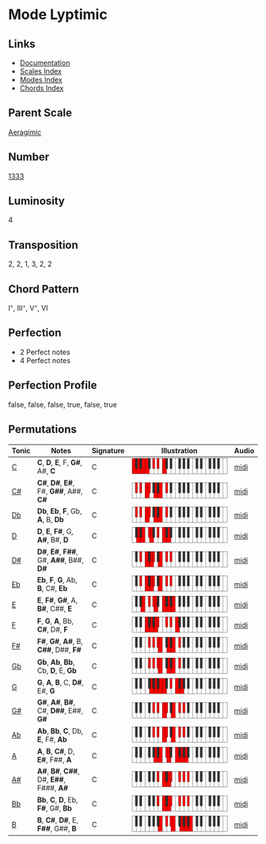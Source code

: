 # Mode Lyptimic

## Links

- [Documentation](README.md)
- [Scales Index](Scales.md)
- [Modes Index](Modes.md)
- [Chords Index](Chords.md)

## Parent Scale

[Aeragimic](ScaleAeragimic.md)

## Number

[1333](https://ianring.com/musictheory/scales/1333)

## Luminosity

4

## Transposition

2, 2, 1, 3, 2, 2

## Chord Pattern

I⁺, III⁺, V⁺, VI

## Perfection

- 2 Perfect notes
- 4 Perfect notes

## Perfection Profile

false, false, false, true, false, true

## Permutations

| Tonic | Notes | Signature | Illustration | Audio |
|-------|-------|-----------|--------------|-------|
| [C](ModeCNaturalLyptimic.md) | **C**, **D**, **E**, F, **G#**, A#, **C** | C | ![CNaturalLyptimic](ModeCNaturalLyptimic.png) | [midi](https://github.com/edipermadi/music/blob/main/docs/ModeCNaturalLyptimic.mid?raw=true) |
| [C#](ModeCSharpLyptimic.md) | **C#**, **D#**, **E#**, F#, **G##**, A##, **C#** | C | ![CSharpLyptimic](ModeCSharpLyptimic.png) | [midi](https://github.com/edipermadi/music/blob/main/docs/ModeCSharpLyptimic.mid?raw=true) |
| [Db](ModeDFlatLyptimic.md) | **Db**, **Eb**, **F**, Gb, **A**, B, **Db** | C | ![DFlatLyptimic](ModeDFlatLyptimic.png) | [midi](https://github.com/edipermadi/music/blob/main/docs/ModeDFlatLyptimic.mid?raw=true) |
| [D](ModeDNaturalLyptimic.md) | **D**, **E**, **F#**, G, **A#**, B#, **D** | C | ![DNaturalLyptimic](ModeDNaturalLyptimic.png) | [midi](https://github.com/edipermadi/music/blob/main/docs/ModeDNaturalLyptimic.mid?raw=true) |
| [D#](ModeDSharpLyptimic.md) | **D#**, **E#**, **F##**, G#, **A##**, B##, **D#** | C | ![DSharpLyptimic](ModeDSharpLyptimic.png) | [midi](https://github.com/edipermadi/music/blob/main/docs/ModeDSharpLyptimic.mid?raw=true) |
| [Eb](ModeEFlatLyptimic.md) | **Eb**, **F**, **G**, Ab, **B**, C#, **Eb** | C | ![EFlatLyptimic](ModeEFlatLyptimic.png) | [midi](https://github.com/edipermadi/music/blob/main/docs/ModeEFlatLyptimic.mid?raw=true) |
| [E](ModeENaturalLyptimic.md) | **E**, **F#**, **G#**, A, **B#**, C##, **E** | C | ![ENaturalLyptimic](ModeENaturalLyptimic.png) | [midi](https://github.com/edipermadi/music/blob/main/docs/ModeENaturalLyptimic.mid?raw=true) |
| [F](ModeFNaturalLyptimic.md) | **F**, **G**, **A**, Bb, **C#**, D#, **F** | C | ![FNaturalLyptimic](ModeFNaturalLyptimic.png) | [midi](https://github.com/edipermadi/music/blob/main/docs/ModeFNaturalLyptimic.mid?raw=true) |
| [F#](ModeFSharpLyptimic.md) | **F#**, **G#**, **A#**, B, **C##**, D##, **F#** | C | ![FSharpLyptimic](ModeFSharpLyptimic.png) | [midi](https://github.com/edipermadi/music/blob/main/docs/ModeFSharpLyptimic.mid?raw=true) |
| [Gb](ModeGFlatLyptimic.md) | **Gb**, **Ab**, **Bb**, Cb, **D**, E, **Gb** | C | ![GFlatLyptimic](ModeGFlatLyptimic.png) | [midi](https://github.com/edipermadi/music/blob/main/docs/ModeGFlatLyptimic.mid?raw=true) |
| [G](ModeGNaturalLyptimic.md) | **G**, **A**, **B**, C, **D#**, E#, **G** | C | ![GNaturalLyptimic](ModeGNaturalLyptimic.png) | [midi](https://github.com/edipermadi/music/blob/main/docs/ModeGNaturalLyptimic.mid?raw=true) |
| [G#](ModeGSharpLyptimic.md) | **G#**, **A#**, **B#**, C#, **D##**, E##, **G#** | C | ![GSharpLyptimic](ModeGSharpLyptimic.png) | [midi](https://github.com/edipermadi/music/blob/main/docs/ModeGSharpLyptimic.mid?raw=true) |
| [Ab](ModeAFlatLyptimic.md) | **Ab**, **Bb**, **C**, Db, **E**, F#, **Ab** | C | ![AFlatLyptimic](ModeAFlatLyptimic.png) | [midi](https://github.com/edipermadi/music/blob/main/docs/ModeAFlatLyptimic.mid?raw=true) |
| [A](ModeANaturalLyptimic.md) | **A**, **B**, **C#**, D, **E#**, F##, **A** | C | ![ANaturalLyptimic](ModeANaturalLyptimic.png) | [midi](https://github.com/edipermadi/music/blob/main/docs/ModeANaturalLyptimic.mid?raw=true) |
| [A#](ModeASharpLyptimic.md) | **A#**, **B#**, **C##**, D#, **E##**, F###, **A#** | C | ![ASharpLyptimic](ModeASharpLyptimic.png) | [midi](https://github.com/edipermadi/music/blob/main/docs/ModeASharpLyptimic.mid?raw=true) |
| [Bb](ModeBFlatLyptimic.md) | **Bb**, **C**, **D**, Eb, **F#**, G#, **Bb** | C | ![BFlatLyptimic](ModeBFlatLyptimic.png) | [midi](https://github.com/edipermadi/music/blob/main/docs/ModeBFlatLyptimic.mid?raw=true) |
| [B](ModeBNaturalLyptimic.md) | **B**, **C#**, **D#**, E, **F##**, G##, **B** | C | ![BNaturalLyptimic](ModeBNaturalLyptimic.png) | [midi](https://github.com/edipermadi/music/blob/main/docs/ModeBNaturalLyptimic.mid?raw=true) |
